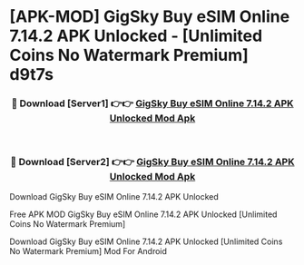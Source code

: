 # [APK-MOD] GigSky  Buy eSIM Online 7.14.2 APK Unlocked - [Unlimited Coins No Watermark Premium] d9t7s



<div align="center">
<h3>🔴 Download [Server1] 👉👉 <a href="https://momento.my/?title=GigSky__Buy_eSIM_Online_7.14.2_APK_Unlocked">GigSky  Buy eSIM Online 7.14.2 APK Unlocked Mod Apk</a></h3><br>

<h3>🔴 Download [Server2] 👉👉 <a href="https://momento.my/?title=GigSky__Buy_eSIM_Online_7.14.2_APK_Unlocked">GigSky  Buy eSIM Online 7.14.2 APK Unlocked Mod Apk</a></h3>
</div>



Download GigSky  Buy eSIM Online 7.14.2 APK Unlocked 

Free APK MOD GigSky  Buy eSIM Online 7.14.2 APK Unlocked [Unlimited Coins No Watermark Premium]

Download GigSky  Buy eSIM Online 7.14.2 APK Unlocked [Unlimited Coins No Watermark Premium] Mod For Android
